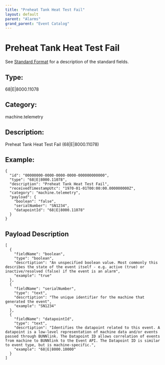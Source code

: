 ```yaml
---
title: "Preheat Tank Heat Test Fail"
layout: default
parent: "Alarms"
grand_parent: "Event Catalog"
---
```


# Preheat Tank Heat Test Fail

See [Standard Format](/event-subscriptions/event-format) for a description of the standard fields.

## Type:

68\|E\|8000.11078

## Category:

machine.telemetry

## Description: 

Preheat Tank Heat Test Fail (68\|E\|8000.11078)

## Example:

```
{
  "id": "00000000-0000-0000-0000-000000000000",
  "type": "68|E|8000.11078",
  "description": "Preheat Tank Heat Test Fail",
  "receivedTimestampUtc": "1970-01-01T00:00:00.000000000Z",
  "category": "machine.telemetry",
  "payload": {
    "boolean": "false",
    "serialNumber": "SN1234",
    "datapointId": "68|E|8000.11078"
  }
}
```

## Payload Description

```
[
  {
    "fieldName": "boolean",
    "type": "boolean",
    "descrtiption": "An unspecified boolean value. Most commonly this describes the state of the event itself - e.g. active (true) or inactive/resolved (false) if the event is an alarm",
    "example": "true"
  },
  {
    "fieldName": "serialNumber",
    "type": "text",
    "descrtiption": "The unique identifier for the machine that generated the event",
    "example": "SN1234"
  },
  {
    "fieldName": "datapointId",
    "type": "text",
    "descrtiption": "Identifies the datapoint related to this event. A datapoint is a low-level representation of machine data and/or events passed through BUNNlink. The Datapoint ID allows correlation of events from machine to BUNNlink to the Event API. The Datapoint ID is similar to event type, but is machine-specific.",
    "example": "68|E|8000.10000"
  }
]
```

